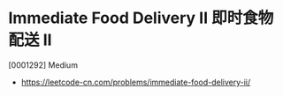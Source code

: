# Immediate Food Delivery II 即时食物配送 II

[0001292] Medium

- https://leetcode-cn.com/problems/immediate-food-delivery-ii/
